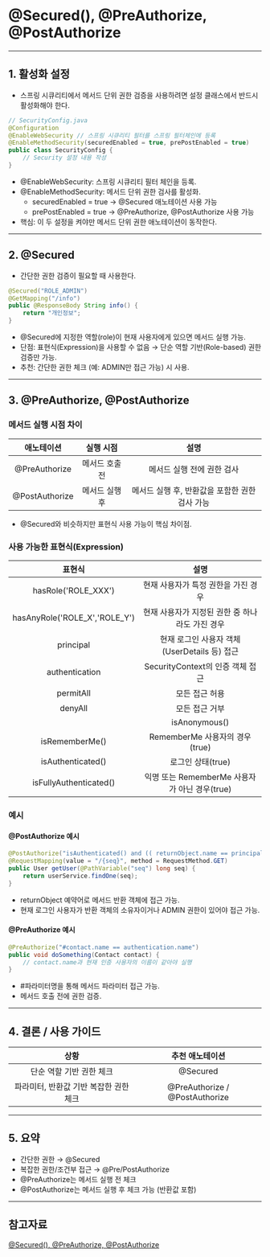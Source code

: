 # @Secured(), @PreAuthorize, @PostAuthorize

---

## 1. 활성화 설정

- 스프링 시큐리티에서 메서드 단위 권한 검증을 사용하려면 설정 클래스에서 반드시 활성화해야 한다.

```java
// SecurityConfig.java
@Configuration
@EnableWebSecurity // 스프링 시큐리티 필터를 스프링 필터체인에 등록
@EnableMethodSecurity(securedEnabled = true, prePostEnabled = true) 
public class SecurityConfig {
    // Security 설정 내용 작성
}
```
- @EnableWebSecurity: 스프링 시큐리티 필터 체인을 등록.
- @EnableMethodSecurity: 메서드 단위 권한 검사를 활성화.
  - securedEnabled = true → @Secured 애노테이션 사용 가능
  - prePostEnabled = true → @PreAuthorize, @PostAuthorize 사용 가능
- 핵심: 이 두 설정을 켜야만 메서드 단위 권한 애노테이션이 동작한다.

---

## 2️. @Secured

- 간단한 권한 검증이 필요할 때 사용한다.

```java
@Secured("ROLE_ADMIN")
@GetMapping("/info")
public @ResponseBody String info() {
    return "개인정보";
}
```
- @Secured에 지정한 역할(role)이 현재 사용자에게 있으면 메서드 실행 가능.
- 단점: 표현식(Expression)을 사용할 수 없음 → 단순 역할 기반(Role-based) 권한 검증만 가능.
- 추천: 간단한 권한 체크 (예: ADMIN만 접근 가능) 시 사용.

---

## 3️. @PreAuthorize, @PostAuthorize

### 메서드 실행 시점 차이

|애노테이션|	실행 시점|설명|
|:---:|:---:|:---:|
|@PreAuthorize	|메서드 호출 전	|메서드 실행 전에 권한 검사|
|@PostAuthorize	|메서드 실행 후	|메서드 실행 후, 반환값을 포함한 권한 검사 가능|
- @Secured와 비슷하지만 표현식 사용 가능이 핵심 차이점.

### 사용 가능한 표현식(Expression)


|표현식	|설명|
|:---:|:---:|
|hasRole('ROLE_XXX')	|현재 사용자가 특정 권한을 가진 경우|
|hasAnyRole('ROLE_X','ROLE_Y')	|현재 사용자가 지정된 권한 중 하나라도 가진 경우|
|principal	|현재 로그인 사용자 객체(UserDetails 등) 접근|
|authentication	|SecurityContext의 인증 객체 접근|
|permitAll	|모든 접근 허용|
|denyAll	|모든 접근 거부|
||isAnonymous()	| 비로그인 상태(true)|
|isRememberMe()	| RememberMe 사용자의 경우(true)|
|isAuthenticated()	|로그인 상태(true)|
|isFullyAuthenticated()	|익명 또는 RememberMe 사용자가 아닌 경우(true)|

### 예시

#### @PostAuthorize 예시

```java
@PostAuthorize("isAuthenticated() and (( returnObject.name == principal.name ) or hasRole('ROLE_ADMIN'))")
@RequestMapping(value = "/{seq}", method = RequestMethod.GET)
public User getUser(@PathVariable("seq") long seq) {
    return userService.findOne(seq);
}
```
- returnObject 예약어로 메서드 반환 객체에 접근 가능.
- 현재 로그인 사용자가 반환 객체의 소유자이거나 ADMIN 권한이 있어야 접근 가능.

####  @PreAuthorize 예시

```java
@PreAuthorize("#contact.name == authentication.name")
public void doSomething(Contact contact) {
    // contact.name과 현재 인증 사용자의 이름이 같아야 실행
}
```

- #파라미터명을 통해 메서드 파라미터 접근 가능.
- 메서드 호출 전에 권한 검증.

---

## 4️. 결론 / 사용 가이드

|상황	|추천 애노테이션|
|:---:|:---:|
|단순 역할 기반 권한 체크	| @Secured|
|파라미터, 반환값 기반 복잡한 권한 체크	|@PreAuthorize / @PostAuthorize|

---

## 5. 요약

- 간단한 권한 → @Secured
- 복잡한 권한/조건부 접근 → @Pre/PostAuthorize
- @PreAuthorize는 메서드 실행 전 체크
- @PostAuthorize는 메서드 실행 후 체크 가능 (반환값 포함)

---

## 참고자료

[@Secured(), @PreAuthorize, @PostAuthorize](https://velog.io/@joon6093/SecuredPreAuthorize-PostAuthorize)
